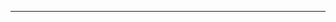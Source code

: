<!--
CO_OP_TRANSLATOR_METADATA:
{
  "original_hash": "b12098603dc3061d3cdac77ecce93658",
  "translation_date": "2025-08-28T19:44:52+00:00",
  "source_file": "03-CoreGenerativeAITechniques/README.md",
  "language_code": "id"
}
-->


---

